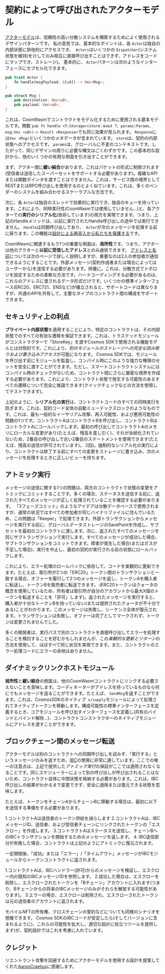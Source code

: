 # 契約によって呼び出されたアクターモデル

[アクターモデル](https://en.wikipedia.org/wiki/Actor_model)は、信頼性の高い分散システムを構築するためによく使用されるデザインパターンです。 私の意見では、基本的なポイントは、各 `Actor`は独自の内部状態に排他的にアクセスでき、` Actors`はいくつかの `Dispatcher`(システム状態を維持)を介してのみ相互に直接呼び出すことはできず、アドレスをコードにマップでき、ストレージ)。 基本的に、 `Actor`パターンは次のようなインターフェースにカプセル化できます。

```rust
pub trait Actor {
    fn handle(msgPayload: &[u8]) -> Vec<Msg>;
}

pub struct Msg {
    pub destination: Vec<u8>,
    pub payload: Vec<u8>,
}
```

これは、CosmWasmでコントラクトをモデル化するために使用される基本モデルです。関数 `pub fn handle <T:Storage>(store:＆mut T、params:Params、msg:Vec <u8>)-> Result <Response>`でも同じ効果が見られます。 `Response`には` Vec <Msg> `といくつかのメタデータが含まれています。 `store`は、契約の内部状態へのアクセスです。 `params`は、グローバルに不変のコンテキストです。したがって、同じデザインの周りに必要な構文はごくわずかです。この基本的な設計から、他のいくつかの有用な側面を引き出すことができます。

まず、アクター間に**緩い結合**があります。これはパケットの形式に制限されます(受信者は送信したスーパーセットをサポートする必要があります)。複雑なAPIまたは関数ポインタを渡すことはできません。これは、サービス間の境界としてRESTまたはRPC呼び出しを使用するのとよく似ています。これは、多くのベンダーのシステムを組み合わせるスケーラブルな方法です。

次に、各 `Actor`は独自のスレッドで効果的に実行でき、独自のキューを持っています。これにより、同時実行性(CosmWasmでは使用していません...)と、各アクターでの**実行のシリアル化**(依存しています)の両方を実現できます。つまり、上記のHandleメソッドは、以前に実行されたHandle呼び出しの途中では実行できません。 `Handle`は同期呼び出しであり、` Actor`が次​​のメッセージを処理する前に戻ります。この機能は[設計による再突入から私たちを保護する](../architecture/smart-contracts#avoiding-reentrancy-attacks)です。

CosmWasmに関連するもう1つの重要な側面は、**局所性**です。つまり、アクターは他のアクターと**以前に受信したアドレス**とのみ通信できます。 [アドレスと名前](./addresss)については次のページで詳しく説明しますが、重要なのは2人の参加者が通信できるようにすることです。外部メッセージ(契約作成者または場合によってはユーザーから)を送信する必要があります。俳優に。これは、分散方式でトポロジを設定するための柔軟な方法です。ハードコーディングする必要があるのは、これらのアドレスに渡されるデータ形式だけです。いくつかの標準インターフェース(ERC20、ERC721、ENSなど)が確立されると、サポートコードは異なりますが、共通のAPIを共有して、主要なタイプのコントラクト間の構成をサポートできます。

## セキュリティ上の利点

**プライベート内部状態**を適用することにより、特定のコントラクトは、その内部状態でのすべての有効な遷移を保証できます。これは、トラステッドモジュールがコンストラクターで「StoreKey」を渡すCosmos SDKで使用される機能モデルとは対照的です。これにより、*別のモジュールのストレージへの完全な読み取りおよび書き込みアクセス*が可能になります。 Cosmos SDKでは、モジュールを呼び出す前にモジュールを監査し、コンパイル時にこのような強力な権限のセットを安全に渡すことができます。ただし、スマートコントラクトシステムにはコンパイル時のチェックがないため、コントラクト間にさらに厳密な境界を作成する必要があります。これにより、コントラクト状態で発生する可能性のあるすべての遷移について完全に推論できます(クイックチェックなどの方法を使用してテストできます)。

上記のように、**シリアル化の実行**は、コントラクトコードのすべての同時実行を防ぎます。これは、契約コード全体の自動ミューテックスロックのようなものです。これは、最も一般的なイーサリアム攻撃、再入可能性、および悪用可能性の問題の1つです。コントラクトAはコントラクトBを呼び出し、コントラクトBはコントラクトAにコールバックします。最初の呼び出しでコントラクトAのメモリにローカルな変更があり(たとえば、残高を差し引く)、それが永続化されていないため、2番目の呼び出しで古い2番目のステートメントを使用できます(たとえば、残高の送信が許可されています)。 2回)。強制的なシリアル化の実行により、コントラクトは終了する前にすべての変更をストレージに書き込み、次のメッセージを処理するときに正しいビューを持ちます。

## アトミック実行

メッセージの送信に関する1つの問題は、両方のコントラクトで状態の変更をアトミックにコミットすることです。多くの場合、ステータスを送信する前に、返されたすべてのメッセージが正しく処理されていることを確認する必要があります。 「3フェーズコミット」のようなアイデアは分散データベースで使用されますが、通常の状況ではすべての参加者が同じバイナリファイルに住んでいるため、この問題は「Keeper」で処理できます。外部トランザクションからメッセージを実行する前に、グローバルデータストレージのSavePointを作成し、サブセットを最初のコントラクトに渡します。次に、返されたすべてのメッセージを同じサブトランザクションで実行します。すべてのメッセージが成功した場合、サブトランザクションをコミットできます。障害が発生した場合(またはガスが不足した場合)、実行を中止し、最初の契約が実行される前の状態にロールバックします。

これにより、エラー処理のロールバックに依存して、コードを楽観的に更新できます。たとえば、取引所が2つの「ERC20」トークン間のトランザクションと一致する場合、オファーを履行して2つのメッセージを返し、トークンAを購入者に転送し、トークンBを販売者に転送できます。 (ERC20トークンはクォータの概念を使用しているため、所有者は取引所が自分のアカウントから最大X個のトークンを転送することを「許可」します)。返されたメッセージを実行すると、購入者が十分なトークンBを持っていない(または提供されたクォータが不十分である)ことがわかります。このメッセージは失敗し、シーケンス全体が復元されます。トランザクションは失敗し、オファーは完了としてマークされず、トークンは変更されませんでした。

多くの開発者は、実行パスで別のコントラクトを直接呼び出してエラーを処理することを検討することを好むかもしれませんが、この*楽観的な更新とリターン*の方法を使用して、ほぼすべて同じ状況を実現できます。また、コントラクトのエラー処理コードにエラーの余地はありません。

## ダイナミックリンクホストモジュール

**局所性**と**緩い結合**の側面は、他のCosmWasmコントラクトにリンクする必要さえないことを意味します。コーディネーターがアドレスを持っているものなら何にでもメッセージを送ることができます。たとえば、 `SendMsg`を返すことができます。これは、CosmosSDKのネイティブ` x/supply`モジュールによって処理されてネイティブトークンを移動します。構成可能性の標準インターフェースを定義するとき、コアモジュールを呼び出すインターフェースを定義し(共有のバインドとバインド解除...)、コントラクトコンストラクターのネイティブモジュールにアドレスを渡すことができます。

## ブロックチェーン間のメッセージ転送

アクターモデルは別のコントラクトへの同期呼び出しを試みず、「実行する」というメッセージのみを返すため、[IBC](https://cosmos.network/ibc)の使用に非常に適しています。ここでの唯一の注意点は、上記で提供した*アトミック実行*の保証がここでは適用されなくなることです。同じスケジューラーによって別の呼び出しが呼び出されることはないため、コントラクト自体に中間状態を格納する必要があります。これは、IBC呼び出しの結果がわかるまで変更できず、安全に適用または復元できる状態を意味します。

たとえば、トークンをチェーンAからチェーンBに移動する場合は、最初に以下を送信する準備をする必要があります。

1.コントラクトAは送信者のトークン供給を減らします
2.コントラクトAは、IBCメッセージID、送信者、および受信者チェーンにリンクされたトークンの「エスクロー」を作成します。
3.コントラクトAはステータスを送信し、チェーンBへのIBCトランザクションを開始するためのメッセージを返します。
4. IBC送信部分が失敗した場合、コントラクトは上記のようにアトミックに復元されます。

一定期間後、「成功」または「エラー」/「タイムアウト」メッセージがIBCモジュールからトークンコントラクトに返されます。

1.コントラクトAは、IBCハンドラー(許可)からのメッセージを検証し、エスクロー内の既知のIBCメッセージIDを参照します。
2.成功した場合は、エスクローを削除し、エスクローされたトークンを「Bチェーン」アカウントに入れます(つまり、Bチェーンからの将来のIBCメッセージのみがそれらを解放する可能性があります)。
3.エラーの場合、エスクローは削除され、エスクローされたトークンは元の送信者のアカウントに返されます。

モバイルNFTの所有権、クロスチェーンの誓約などについても同様のシナリオを想像できます。 Cosmos SDKのIBCコードが安定したら(そしてバージョンに含まれるように)、これらの可能性を拡大し、適切な設計に役立つツールを提供します)が、契約設計ではこれを考慮に入れています。

## クレジット

リエントラント攻撃を回避するためにアクターモデルを使用する設計を提案してくれた[AaronCraelius](https://github.com/aaronc)に感謝します。
